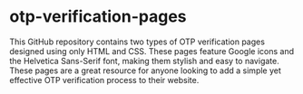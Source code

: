# otp-verification-pages
This GitHub repository contains two types of OTP verification pages designed using only HTML and CSS. These pages feature Google icons and the Helvetica Sans-Serif font, making them stylish and easy to navigate. These pages are a great resource for anyone looking to add a simple yet effective OTP verification process to their website. 

